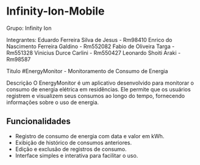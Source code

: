 # Infinity-Ion-Mobile
Grupo: Infinity Ion

Integrantes: 
Eduardo Ferreira Silva de Jesus - Rm98410 
Enrico do Nascimento Ferreira Galdino - Rm552082
Fabio de Oliveira Targa - Rm551328
Vinicius Durce Carlini - Rm550427
Leonardo Shoiti Araki - Rm98587


Titulo
#EnergyMonitor - Monitoramento de Consumo de Energia

Descrição
O EnergyMonitor é um aplicativo desenvolvido para monitorar o consumo de energia elétrica em residências. Ele permite que os usuários registrem e visualizem seus consumos ao longo do tempo, fornecendo informações sobre o uso de energia.


## Funcionalidades

- Registro de consumo de energia com data e valor em kWh.
- Exibição de histórico de consumos anteriores.
- Edição e exclusão de registros de consumo.
- Interface simples e interativa para facilitar o uso.
